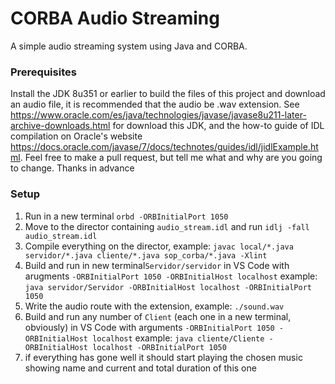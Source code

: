 # CORBA Audio Streaming

A simple audio streaming system using Java and CORBA.

### Prerequisites

Install the JDK 8u351 or earlier to build the files of this project and download an audio file, it is recommended that the audio be .wav extension.
See https://www.oracle.com/es/java/technologies/javase/javase8u211-later-archive-downloads.html for download this JDK, and the how-to guide of IDL compilation on Oracle's website https://docs.oracle.com/javase/7/docs/technotes/guides/idl/jidlExample.html.
Feel free to make a pull request, but tell me what and why are you going to change. Thanks in advance

### Setup

1. Run in a new terminal `orbd -ORBInitialPort 1050`
2. Move to the director containing `audio_stream.idl` and run `idlj -fall audio_stream.idl`
3. Compile everything on the director, example: `javac local/*.java servidor/*.java cliente/*.java sop_corba/*.java -Xlint`
4. Build and run in new terminal`Servidor/servidor` in VS Code with arugments `-ORBInitialPort 1050 -ORBInitialHost localhost` example: `java servidor/Servidor -ORBInitialHost localhost -ORBInitialPort 1050`
5. Write the audio route with the extension, example: `./sound.wav`
6. Build and run any number of `Client` (each one in a new terminal, obviously) in VS Code with arguments `-ORBInitialPort 1050 -ORBInitialHost localhost` example: `java cliente/Cliente -ORBInitialHost localhost -ORBInitialPort 1050`
7. if everything has gone well it should start playing the chosen music showing name and current and total duration of this one
